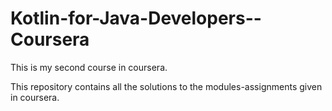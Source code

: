 # Kotlin-for-Java-Developers--Coursera

This is my second course in coursera.

This repository contains all the solutions to the modules-assignments given in coursera.
